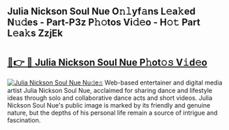 ## Julia Nickson Soul Nue O𝚗𝚕yf𝚊ns L𝚎a𝚔ed N𝚞𝚍es - Part-P3z P𝚑𝚘tos Vi𝚍𝚎o - H𝚘𝚝 Part L𝚎a𝚔s ZzjEk

# <h2><a href="http://kfconwj.oniu.top/?m=Julia+Nickson+Soul+Nue">🔗👉 🔴 Julia Nickson Soul Nue P𝚑ot𝚘𝚜 V𝚒d𝚎o</a></h2>

[![Julia Nickson Soul Nue Nu𝚍e𝚜](https://i.imgur.com/0qMVB7G.gif)](http://kfconwj.oniu.top/?m=Julia+Nickson+Soul+Nue)
Web-based entertainer and digital media artist Julia Nickson Soul Nue, acclaimed for sharing dance and lifestyle ideas through solo and collaborative dance acts and short videos. Julia Nickson Soul Nue's public image is marked by its friendly and genuine nature, but the depths of his personal life remain a source of intrigue and fascination.  
